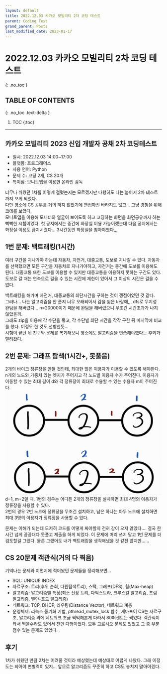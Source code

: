 ```yaml
---
layout: default
title: 2022.12.03 카카오 모빌리티 2차 코딩 테스트
parent: Coding Test
grand_parent: Posts
last_modified_date: 2023-01-17
---
```


# 2022.12.03 카카오 모빌리티 2차 코딩 테스트
{: .no_toc }

## TABLE OF CONTENTS
{: .no_toc .text-delta }

1. TOC
{:toc}

---

## 카카오 모빌리티 2023 신입 개발자 공채 2차 코딩테스트
* 일시: 2022.12.03 14:00~17:00  
* 플랫폼: 프로그래머스
* 사용 언어: Python
* 문제 수: 코딩 2개, CS 20개
* 특이점: 모니토앱을 이용한 온라인 감독

너무나 쉬웠던 1차를 어떻게 걸렀는지는 모르겠지만 다행히도 나는 붙어서 2차 테스트까지 보게 되었다.  
다만 평소에 CS 공부를 거의 하지 않았기에 면접까진 바라지도 않고... 그냥 경험을 위해 코테를 보았다.  
모니토앱을 이용해 모니터와 얼굴이 보이도록 하고 코딩하는 화면을 화면공유까지 하는 빡빡한 시험이었다. 첫 공지에서는 중간에 화장실 이용 가능이랬는데 다음 공지에서는 화장실 이용도 금지시켰다... 3시간동안 화장실을 참아야했다,,,


## 1번 문제: 백트래킹(1시간)
여러 구간을 지나가야 하는데 자동차, 자전거, 대중교통, 도보로 지나갈 수 있다. 자동자를 선택했으면 모든 구간을 자동차로 지나가야하고, 자전거는 중간에 도보를 이용해도 된다. 대중교통 또한 도보를 이용할 수 있지만 대중교통을 이용하지 못하는 구간도 있다. 도보로 갈 때는 연속으로 걸을 수 있는 시간에 제한이 있어서 그 이상의 시간은 걸을 수 없다.

백트래킹을 해가며 자전거, 대중교통의 최단시간을 구하는 것이 쟁점이었던 것 같다.  
그러나... 나는 알고리즘을 안 푼지 너무 오래되어서 감을 잃은 바람에,,, dfs로 무지성 완탐을 해버렸다... n=20000이기 때문에 완탐을 해버렸으니 무조건 시간초과가 나지 않았을까.  
그래도 zip을 이용해 각 수단을 묶고, 각 수단별 최단 시간을 각각 구한 뒤 마지막에 비교를 했다. 이정도 한 것도 선방한듯...  
시험이 끝난 뒤 친구와 문제를 복기해보니 평소에도 알고리즘을 연습해야했다는 후회가 밀려왔다.


## 2번 문제: 그래프 탐색(1시간+, 못풀음) 
2개의 바이크 정류장을 만들 것인데, 최대한 많은 이용자가 이용할 수 있도록 해야한다. n개의 노드와 가중치 있는 엣지가 주어지고 각 노드별 이용자 수가 주어진다. 이용자가 이동할 수 있는 최대 길이 d와 각 정류장이 최대로 수용할 수 있는 수용자 m이 주어진다.   
![kakao-mobility-2_1](../../../assets/images/kakao-mibility-2_1.png)
d=1, m=2일 때, 1번의 경우는 어디든 2개의 정류장을 설치하면 최대 4명의 이용자가 정류장을 사용할 수 있다.  
2번의 경우 2번 노드에 정류장을 무조건 설치하고, 남은 하나는 아무 노드에 설치하면 최대 3명의 이용자가 정류장을 사용할 수 있다.  
  
문제는 이해가 되는데 도저히 코드를 어떻게 짜야할지 전혀 감이 오지 않았다....  결국 한시간 넘게 끙끙대다 못풀고 제출을 하게 되었다. 이 문제에 머리 쓰지 말고 1번 문제를 더 검토할걸 그랬다. 물론 그랬어도 내가 백트래킹을 생각해냈을 것 같진 않지만......


## CS 20문제 객관식(거의 다 찍음)
기억나는 문제와 이면지에 적어놨던 문제들을 정리해보면...
* SQL: UNIQUE INDEX
* 자료구조: 트리(후위 순회, 다원탐색트리), 스택, 그래프(DFS), 힙(Max-heap)
* 알고리즘: 알고리즘별 특징(최소 신장 트리, 다익스트라, 크루스칼 알고리즘, 프림 알고리즘, 벨만-포드 알고리즘) 
* 네트워크: TCP, DHCP, 라우팅(Distance Vector), 네트워크 계층
* 운영체제: 리눅스 동기화 기법, pthread_mutex_lock 함수, 세마포어
CS는 자료구조, 알고리즘 외에 네트워크 조금 찍먹해본게 다라서 80퍼센트는 찍었다. 객관식이라서 찍을수라도 있어서 천만 다행이었다. 모두 고르시오 문제도 있었고 그 중 부분점수 있는 문제도 있었다.  


## 후기
1차가 쉬웠던 만큼 2차는 어려울 것이라 예상했는데 예상대로 어렵게 나왔다. 그래 이정도는 되어야 변별력이 있지... 앞으로 알고리즘도 꾸준히 하고 CS도 놓치지 말아야겠다. 